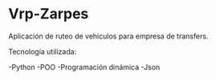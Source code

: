# Vrp-Zarpes

Aplicación de ruteo de vehículos para empresa de transfers.

Tecnología utilizada:

-Python
-POO
-Programación dinámica
-Json
